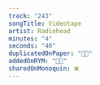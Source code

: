 ```yaml
---
track: "243"
songTitle: Videotape
artist: Radiohead
minutes: "4"
seconds: "40"
duplicatedOnPaper: "👍🏻"
addedOnRYM: "👍🏻"
sharedOnMonoquin: ❌
---
```


